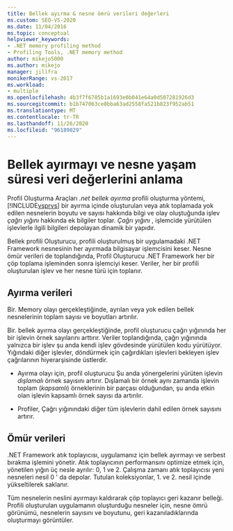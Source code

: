 ```yaml
---
title: Bellek ayırma & nesne ömrü verileri değerleri
ms.custom: SEO-VS-2020
ms.date: 11/04/2016
ms.topic: conceptual
helpviewer_keywords:
- .NET memory profiling method
- Profiling Tools, .NET memory method
author: mikejo5000
ms.author: mikejo
manager: jillfra
monikerRange: vs-2017
ms.workload:
- multiple
ms.openlocfilehash: 4b3f7f6785b1a1693e0b041e64a0d507281926d3
ms.sourcegitcommit: b1b747063ce0bba63ad2558fa521b823f952ab51
ms.translationtype: MT
ms.contentlocale: tr-TR
ms.lasthandoff: 11/26/2020
ms.locfileid: "96189829"
---
```

# <a name="understand-memory-allocation-and-object-lifetime-data-values"></a>Bellek ayırmayı ve nesne yaşam süresi veri değerlerini anlama

Profil Oluşturma Araçları *.net bellek ayırma* profili oluşturma yöntemi, [!INCLUDE[vsprvs](../code-quality/includes/vsprvs_md.md)] bir ayırma içinde oluşturulan veya atık toplamada yok edilen nesnelerin boyutu ve sayısı hakkında bilgi ve olay oluştuğunda işlev *çağrı yığını* hakkında ek bilgiler toplar. *Çağrı yığını* , işlemcide yürütülen işlevlerle ilgili bilgileri depolayan dinamik bir yapıdır.

Bellek profili Oluşturucu, profili oluşturulmuş bir uygulamadaki .NET Framework nesnesinin her ayırmada bilgisayar işlemcisini keser. Nesne ömür verileri de toplandığında, Profil Oluşturucu .NET Framework her bir çöp toplama işleminden sonra işlemciyi keser. Veriler, her bir profili oluşturulan işlev ve her nesne türü için toplanır.

## <a name="allocation-data"></a>Ayırma verileri

Bir. Memory olayı gerçekleştiğinde, ayrılan veya yok edilen bellek nesnelerinin toplam sayısı ve boyutları artırılır.

Bir. bellek ayırma olayı gerçekleştiğinde, profil oluşturucu çağrı yığınında her bir işlevin örnek sayılarını arttırır. Veriler toplandığında, çağrı yığınında yalnızca bir işlev şu anda kendi işlev gövdesinde yürütülen kodu yürütüyor. Yığındaki diğer işlevler, döndürmek için çağırdıkları işlevleri bekleyen işlev çağrılarının hiyerarşisinde üstlerdir.

- Ayırma olayı için, profil oluşturucu Şu anda yönergelerini yürüten işlevin *dışlamalı* örnek sayısını artırır. Dışlamalı bir örnek aynı zamanda işlevin toplam (*kapsamlı*) örneklerinin bir parçası olduğundan, şu anda etkin olan işlevin kapsamlı örnek sayısı da artırılır.

- Profiler, Çağrı yığınındaki diğer tüm işlevlerin dahil edilen örnek sayısını artırır.

## <a name="lifetime-data"></a>Ömür verileri

.NET Framework atık toplayıcısı, uygulamanız için bellek ayırmayı ve serbest bırakma işlemini yönetir. Atık toplayıcının performansını optimize etmek için, yönetilen yığın üç nesle ayrılır: 0, 1 ve 2. Çalışma zamanı atık toplayıcısı yeni nesneleri nesil 0 ' da depolar. Tutulan koleksiyonlar, 1. ve 2. nesil içinde yükseltilerek saklanır.

Tüm nesnelerin neslini ayırmayı kaldırarak çöp toplayıcı geri kazanır belleği. Profili oluşturulan uygulamanın oluşturduğu nesneler için, nesne ömrü görünümü, nesnelerin sayısını ve boyutunu, geri kazanıladıklarında oluşturmayı görüntüler.
